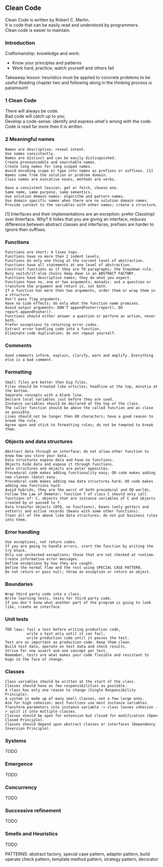 ## Clean Code

Clean Code is written by Robert C. Martin.  
It is code that can be easily read and understood by programmers.  
Clean code is easier to maintain.  

### Introduction

Craftsmanship: knowledge and work:
* Know your principles and patterns
* Work hard, practice, watch yourself and others fail

Takeaway lesson: heuristics must be applied to concrete problems to be useful
Reading chapter two and following along in the thinking process is paramount!

### 1 Clean Code

There will always be code.  
Bad code will catch up to you.  
Develop a code-sense: identify and express what's wrong with the code.  
Code is read far more then it is written.  


### 2 Meaningful names

```
Names are descriptive; reveal intent.  
Use names consistently.
Names are distinct and can be easily distinguished.
Create pronounceable and searchable names.
Create long names for long scoped names.
Avoid encoding scope or type into names as prefixes or suffixes. [1]
Names come from the solution or problem domain.
Class names are evocative nouns, methods are verbs.

Have a consistent lexicon; get or fetch, choose one.  
Same name, same purpose, same semantics.  
Use solution domain names: algorithm and pattern names.  
Use domain specific names when there are no solution domain names.  
Provide context to the variables with other names; create a structure.  
```

[1] Interfaces and their implementations are an exception: prefer ClassImpl over IInterface. Why? It hides that you are giving an interface, reduces difference between abstract classes and interfaces, prefixes are harder to ignore then suffixes.

### Functions

```
Functions are short; 4 lines tops.  
Functions have no more then 2 indent levels.  
Functions do only one thing at the current level of abstraction.  
Functions have all statements at one level of abstraction.  
Construct functions as if they are TO paragraphs; the Stepdown rule.  
Bury switch/if-else chains deep down in an ABSTRACT FACTORY.  
Functions have descriptive names; they do what you expect.
Functions have no, one or two arguments; monadic: ask a question or transform the argument and return it, not both.  
If a function has more then two arguments, order them or wrap them in a structure.  
Don't pass flag arguments.  
Have no side effects; do only what the function name promises.  
Avoid output arguments: DON'T appendFooter(report), DO report.appendFooter().  
Functions should either answer a question or perform an action, never both.  
Prefer exceptions to returning error codes.  
Extract error handling code into a function.  
Eliminate code duplication; do not repeat yourself.  
```

### Comments

```
Good comments inform, explain, clarify, warn and amplify. Everything else is a bad comment.
```

### Formatting

```
Small files are better then big files.  
Files should be treated like articles; headline at the top, minutia at the bottom.  
Separate concepts with a blank line.  
Declare local variables just before they are used.  
Instance variables should be declared at the top of the class.  
The caller function should be above the called function and as close as possible.  
Lines should not be longer then 80 characters; have a good reason to break the rule.  
Agree upon and stick to formatting rules; do not be tempted to break them.  
```

### Objects and data structures

```
Abstract data through an interface; do not allow other function to know how you store your data.  
Data structures expose data and have no functions.  
Objects hide data and expose it through functions.  
Data structures and objects are polar opposites.  
Procedural code makes adding functionality easy; OO code makes adding new classes (data) easy.  
Procedural code makes adding new data structures hard; OO code makes adding new functions hard.  
Avoid hybrids; they are the worst of both procedural and OO worlds.  
Follow the Law of Demeter; function f of class C should only call functions of: C, objects that are instance variables of C and objects created by or passed to f.  
Data transfer objects (DTO, no functions), beans (only getters and setters) and active records (beans with some other functions).  
Treat all of the above like data structures; do not put business rules into them.  
```

### Error handling

```
Use exceptions, not return codes.  
If you are going to handle errors, start the function by writing the try block.  
Only use unchecked exceptions; those that are not checked at runtime.  
Create informative error messages.  
Define exceptions by how they are caught.  
Define the normal flow and the rest using SPECIAL CASE PATTERN.  
Do not return or pass null; throw an exception or return an object.  
```

### Boundaries

```
Wrap third party code into a class.
Write learning tests, tests for third party code.
If you don't know what another part of the program is going to look like, create an interface.
```

### Unit tests

```
TDD laws: fail a test before writing production code,
          write a test only until it can fail,
          write production code until it passes the test.
Test are as important as production code. Keep them clean.
Build test data, operate on test data and check results.
Strive for one assert and one concept per test.
Remember, tests are what makes your code flexible and resistant to bugs in the face of change.
```

### Classes

```
Class variables should be written at the start of the class.
Classes should have as few responsibilities as possible.
A class has only one reason to change (Single Responsibility Principle).
A system is made up of many small classes, not a few large ones.
Aim for high cohesion: most functions use most instance variables.
Transform parameters into instance variable -> class looses cohesion -> split it into multiple classes.
Classes should be open for extension but closed for modification (Open Closed Principle).
Classes should depend upon abstract classes or interfaces (Dependency Inversion Principle).
```

### Systems

TODO

### Emergence

TODO

### Concurrency

TODO

### Successive refinement

TODO

### Smells and Heuristics

TODO

PATTERNS: abstract factory, special case pattern, adapter pattern, build operate check pattern, template method pattern, strategy pattern, decorator
